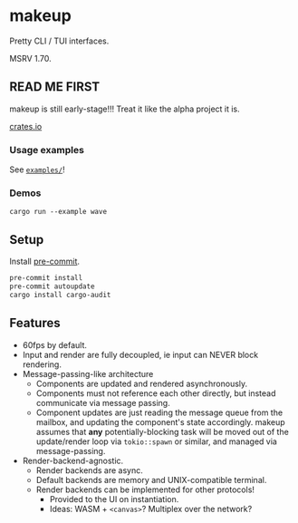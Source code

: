 # makeup

Pretty CLI / TUI interfaces.

MSRV 1.70.


## READ ME FIRST

makeup is still early-stage!!! Treat it like the alpha project it is.

[crates.io](https://crates.io/crates/makeup)

### Usage examples

See [`examples/`](https://github.com/queer/makeup/tree/mistress/makeup/examples)!

### Demos

`cargo run --example wave`

## Setup

Install [pre-commit](https://pre-commit.com/).

```bash
pre-commit install
pre-commit autoupdate
cargo install cargo-audit
```

## Features

- 60fps by default.
- Input and render are fully decoupled, ie input can NEVER block rendering.
- Message-passing-like architecture
  - Components are updated and rendered asynchronously.
  - Components must not reference each other directly, but instead communicate
    via message passing.
  - Component updates are just reading the message queue from the mailbox, and
    updating the component's state accordingly. makeup assumes that **any**
    potentially-blocking task will be moved out of the update/render loop via
    `tokio::spawn` or similar, and managed via message-passing.
- Render-backend-agnostic.
  - Render backends are async.
  - Default backends are memory and UNIX-compatible terminal.
  - Render backends can be implemented for other protocols!
    - Provided to the UI on instantiation.
    - Ideas: WASM + `<canvas>`? Multiplex over the network?
